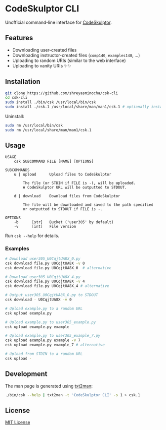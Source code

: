 # CodeSkulptor CLI

Unofficial command-line interface for [CodeSkulptor](https://py3.codeskulptor.org).

## Features

- Downloading user-created files
- Downloading instructor-created files (`comp140`, `examples140`, …)
- Uploading to random URIs (similar to the web interface)
- Uploading to vanity URIs ✨✨

## Installation

```sh
git clone https://github.com/shreyasminocha/csk-cli
cd csk-cli
sudo install ./bin/csk /usr/local/bin/csk
sudo install ./csk.1 /usr/local/share/man/man1/csk.1 # optionally install man page
```

Uninstall:

```sh
sudo rm /usr/local/bin/csk
sudo rm /usr/local/share/man/man1/csk.1
```

## Usage

```
USAGE
    csk SUBCOMMAND FILE [NAME] [OPTIONS]

SUBCOMMANDS
    u | upload		Upload files to CodeSkulptor

        The file (or STDIN if FILE is -), will be uploaded.
        A CodeSkulptor URL will be outputted to STDOUT.

    d | download	Download files from CodeSkulptor

        The file will be downloaded and saved to the path specified
        or outputted to STDOUT if FILE is -.

OPTIONS
    -b		[str]	Bucket ('user305' by default)
    -v		[int]	File version
```

Run `csk --help` for details.

### Examples

```sh
# Download user305_U0CqjtUA8X_0.py
csk download file.py U0CqjtUA8X -v 0
csk download file.py U0CqjtUA8X_0  # alternative

# Download user305_U0CqjtUA8X_4.py
csk download file.py U0CqjtUA8X -v 4
csk download file.py U0CqjtUA8X_4 # alternative

# Output user305_U0CqjtUA8X_0.py to STDOUT
csk download - U0CqjtUA8X -v 0

# Upload example.py to a random URL
csk upload example.py

# Upload example.py to user305_example.py
csk upload example.py example

# Upload example.py to user305_example_7.py
csk upload example.py example -v 7
csk upload example.py example_7 # alternative

# Upload from STDIN to a random URL
csk upload -
```

## Development

The man page is generated using [txt2man](https://github.com/mvertes/txt2man):

```sh
./bin/csk --help | txt2man -t 'CodeSkulptor CLI' -s 1 > csk.1
```

## License

[MIT License](https://l.shreyasminocha.me/MIT/2020-)
